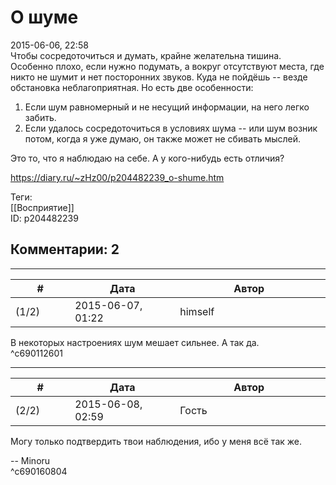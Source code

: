 О шуме
======

  
2015-06-06, 22:58  
 Чтобы сосредоточиться и думать, крайне желательна тишина. Особенно плохо, если нужно подумать, а вокруг отсутствуют места, где никто не шумит и нет посторонних звуков. Куда не пойдёшь -- везде обстановка неблагоприятная. Но есть две особенности:   
   
 1. Если шум равномерный и не несущий информации, на него легко забить.   
 2. Если удалось сосредоточиться в условиях шума -- или шум возник потом, когда я уже думаю, он также может не сбивать мыслей.   
   
 Это то, что я наблюдаю на себе. А у кого-нибудь есть отличия?   
  
<https://diary.ru/~zHz00/p204482239_o-shume.htm>  
  
Теги:  
[[Восприятие]]  
ID: p204482239  


Комментарии: 2
--------------

  


---



|         #         |              Дата              |                     Автор                     |           ID           |
| --- | --- | --- | --- |
| (1/2) | 2015-06-07, 01:22 | himself | c690112601 |

  
 В некоторых настроениях шум мешает сильнее. А так да.   
 ^c690112601

---



|         #         |              Дата              |                     Автор                     |           ID           |
| --- | --- | --- | --- |
| (2/2) | 2015-06-08, 02:59 | Гость | c690160804 |

  
 Могу только подтвердить твои наблюдения, ибо у меня всё так же.   
   
 -- Minoru   
 ^c690160804